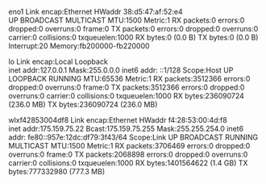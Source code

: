 eno1      Link encap:Ethernet  HWaddr 38:d5:47:af:52:e4  
          UP BROADCAST MULTICAST  MTU:1500  Metric:1
          RX packets:0 errors:0 dropped:0 overruns:0 frame:0
          TX packets:0 errors:0 dropped:0 overruns:0 carrier:0
          collisions:0 txqueuelen:1000 
          RX bytes:0 (0.0 B)  TX bytes:0 (0.0 B)
          Interrupt:20 Memory:fb200000-fb220000 

lo        Link encap:Local Loopback  
          inet addr:127.0.0.1  Mask:255.0.0.0
          inet6 addr: ::1/128 Scope:Host
          UP LOOPBACK RUNNING  MTU:65536  Metric:1
          RX packets:3512366 errors:0 dropped:0 overruns:0 frame:0
          TX packets:3512366 errors:0 dropped:0 overruns:0 carrier:0
          collisions:0 txqueuelen:1000 
          RX bytes:236090724 (236.0 MB)  TX bytes:236090724 (236.0 MB)

wlxf42853004df8 Link encap:Ethernet  HWaddr f4:28:53:00:4d:f8  
          inet addr:175.159.75.22  Bcast:175.159.75.255  Mask:255.255.254.0
          inet6 addr: fe80::957e:12dc:df79:3f43/64 Scope:Link
          UP BROADCAST RUNNING MULTICAST  MTU:1500  Metric:1
          RX packets:3706469 errors:0 dropped:0 overruns:0 frame:0
          TX packets:2068898 errors:0 dropped:0 overruns:0 carrier:0
          collisions:0 txqueuelen:1000 
          RX bytes:1401564622 (1.4 GB)  TX bytes:777332980 (777.3 MB)

